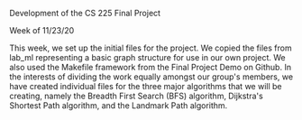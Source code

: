 Development of the CS 225 Final Project

Week of 11/23/20

This week, we set up the initial files for the project. We copied the files from lab_ml representing a basic graph structure for use in our own project. We also used the Makefile framework from the Final Project Demo on Github. In the interests of dividing the work equally amongst our group's members, we have created individual files for the three major algorithms that we will be creating, namely the Breadth First Search (BFS) algorithm, Dijkstra's Shortest Path algorithm, and the Landmark Path algorithm. 
